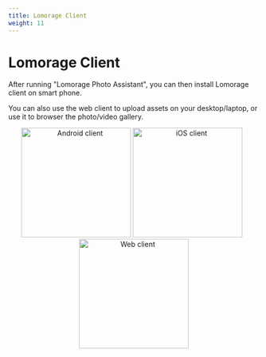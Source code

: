 ```yaml
---
title: Lomorage Client
weight: 11
---
```


# Lomorage Client

After running "Lomorage Photo Assistant", you can then install Lomorage client on smart phone.

You can also use the web client to upload assets on your desktop/laptop, or use it to browser the photo/video gallery.

<p align="center">
<a href="/docs/Installation/lomorage-client/installation-andriod/"><img alt="Android client" src="/img/installation/app-store-google.svg" width="220"></a>
<a href="/docs/Installation/lomorage-client/installation-ios/"><img alt="iOS client" src="/img/installation/app-store-ios.svg" width="220"></a>
&nbsp;
<a href="/docs/Installation/lomorage-client/installation-web/"><img alt="Web client" src="/img/installation/browser.png" width="220"></a>
</p>